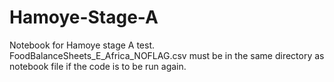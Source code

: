 # Hamoye-Stage-A
Notebook for Hamoye stage A test.
FoodBalanceSheets_E_Africa_NOFLAG.csv must be in the same directory as notebook file
if the code is to be run again.
